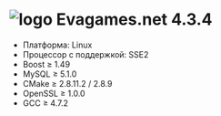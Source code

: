 # ![logo](http://evagames.net/images/bott2.png) Evagames.net 4.3.4

+ Платформа: Linux
+ Процессор с поддержкой: SSE2
+ Boost ≥ 1.49
+ MySQL ≥ 5.1.0
+ CMake ≥ 2.8.11.2 / 2.8.9
+ OpenSSL ≥ 1.0.0
+ GCC ≥ 4.7.2